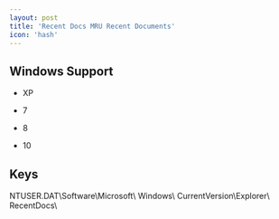 ```yaml
---
layout: post
title: 'Recent Docs MRU Recent Documents'
icon: 'hash'
---
```


## Windows Support

- XP

- 7

- 8

- 10



## Keys

NTUSER.DAT\Software\Microsoft\ Windows\ CurrentVersion\Explorer\ RecentDocs\


